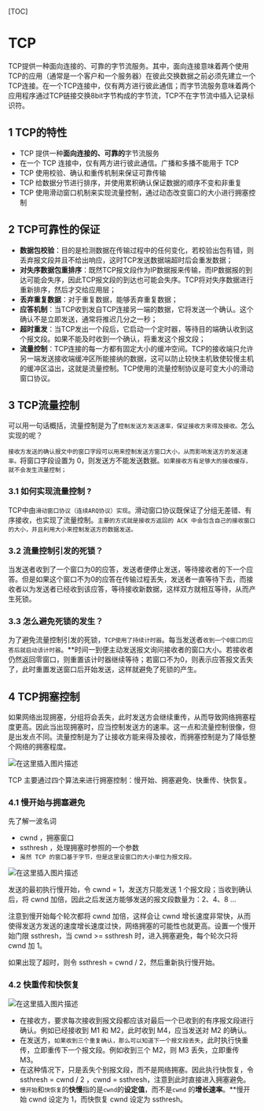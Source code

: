[TOC]

# TCP

TCP提供一种面向连接的、可靠的字节流服务。其中，面向连接意味着两个使用TCP的应用（通常是一个客户和一个服务器）在彼此交换数据之前必须先建立一个TCP连接。在一个TCP连接中，仅有两方进行彼此通信；而字节流服务意味着两个应用程序通过TCP链接交换8bit字节构成的字节流，TCP不在字节流中插入记录标识符。

## 1 TCP的特性

- TCP 提供一种**面向连接的、可靠的**字节流服务
- 在一个 TCP 连接中，仅有两方进行彼此通信。广播和多播不能用于 TCP
- TCP 使用校验、确认和重传机制来保证可靠传输
- TCP 给数据分节进行排序，并使用累积确认保证数据的顺序不变和非重复
- TCP 使用滑动窗口机制来实现流量控制，通过动态改变窗口的大小进行拥塞控制

## 2 TCP可靠性的保证

- **数据包校验**：目的是检测数据在传输过程中的任何变化，若校验出包有错，则丢弃报文段并且不给出响应，这时TCP发送数据端超时后会重发数据；
- **对失序数据包重排序**：既然TCP报文段作为IP数据报来传输，而IP数据报的到达可能会失序，因此TCP报文段的到达也可能会失序。TCP将对失序数据进行重新排序，然后才交给应用层；
- **丢弃重复数据**：对于重复数据，能够丢弃重复数据；
- **应答机制**：当TCP收到发自TCP连接另一端的数据，它将发送一个确认。这个确认不是立即发送，通常将推迟几分之一秒；
- **超时重发**：当TCP发出一个段后，它启动一个定时器，等待目的端确认收到这个报文段。如果不能及时收到一个确认，将重发这个报文段；
- **流量控制**：TCP连接的每一方都有固定大小的缓冲空间。TCP的接收端只允许另一端发送接收端缓冲区所能接纳的数据，这可以防止较快主机致使较慢主机的缓冲区溢出，这就是流量控制。TCP使用的流量控制协议是可变大小的滑动窗口协议。

## 3 TCP流量控制

可以用一句话概括，流量控制是为了`控制发送方发送速率，保证接收方来得及接收。`怎么实现的呢？

`接收方发送的确认报文中的窗口字段可以用来控制发送方窗口大小，从而影响发送方的发送速率。`将窗口字段设置为 0，则发送方不能发送数据。`如果接收方有足够大的接收缓存，就不会发生流量控制；`

### 3.1 如何实现流量控制 ?

TCP中由`滑动窗口协议（连续ARQ协议）实现`。滑动窗口协议既保证了分组无差错、有序接收，也实现了流量控制。`主要的方式就是接收方返回的 ACK 中会包含自己的接收窗口的大小，并且利用大小来控制发送方的数据发送。`

### 3.2 流量控制引发的死锁？

当发送者收到了一个窗口为0的应答，发送者便停止发送，等待接收者的下一个应答。但是如果这个窗口不为0的应答在传输过程丢失，发送者一直等待下去，而接收者以为发送者已经收到该应答，等待接收新数据，这样双方就相互等待，从而产生死锁。

### 3.3 怎么避免死锁的发生？

为了避免流量控制引发的死锁，`TCP使用了持续计时器`。每当发送者`收到一个0窗口的应答后就启动该计时器`。**时间一到便主动发送报文询问接收者的窗口大小。若接收者仍然返回零窗口，则重置该计时器继续等待；若窗口不为0，则表示应答报文丢失了，此时重置发送窗口后开始发送，这样就避免了死锁的产生。

## 4 TCP拥塞控制

如果网络出现拥塞，分组将会丢失，此时发送方会继续重传，从而导致网络拥塞程度更高。因此当出现拥塞时，应当控制发送方的速率。这一点和流量控制很像，但是出发点不同。流量控制是为了让接收方能来得及接收，而拥塞控制是为了降低整个网络的拥塞程度。

![在这里插入图片描述](https://img-blog.csdn.net/20180921113337166?watermark/2/text/aHR0cHM6Ly9ibG9nLmNzZG4ubmV0L1N0dV96a2w=/font/5a6L5L2T/fontsize/400/fill/I0JBQkFCMA==/dissolve/70)

TCP 主要通过四个算法来进行拥塞控制：慢开始、拥塞避免、快重传、快恢复。

### 4.1 慢开始与拥塞避免

先了解一波名词

- cwnd ，拥塞窗口
- ssthresh ，处理拥塞时参照的一个参数
- `虽然 TCP 的窗口基于字节，但是这里设窗口的大小单位为报文段。`

![在这里插入图片描述](https://img-blog.csdn.net/20180921114720493?watermark/2/text/aHR0cHM6Ly9ibG9nLmNzZG4ubmV0L1N0dV96a2w=/font/5a6L5L2T/fontsize/400/fill/I0JBQkFCMA==/dissolve/70)

发送的最初执行慢开始，令 cwnd = 1，发送方只能发送 1 个报文段；当收到确认后，将 cwnd 加倍，因此之后发送方能够发送的报文段数量为：2、4、8 …

注意到慢开始每个轮次都将 cwnd 加倍，这样会让 cwnd 增长速度非常快，从而使得发送方发送的速度增长速度过快，网络拥塞的可能性也就更高。设置一个慢开始门限 ssthresh，当 cwnd >= ssthresh 时，进入拥塞避免，每个轮次只将 cwnd 加 1。

如果出现了超时，则令 ssthresh = cwnd / 2，然后重新执行慢开始。

### 4.2 快重传和快恢复

![在这里插入图片描述](https://img-blog.csdn.net/20180921115203181?watermark/2/text/aHR0cHM6Ly9ibG9nLmNzZG4ubmV0L1N0dV96a2w=/font/5a6L5L2T/fontsize/400/fill/I0JBQkFCMA==/dissolve/70)

- 在接收方，要求每次接收到报文段都应该对最后一个已收到的有序报文段进行确认。例如已经接收到 M1 和 M2，此时收到 M4，应当发送对 M2 的确认。
- 在发送方，`如果收到三个重复确认，那么可以知道下一个报文段丢失`，此时执行快重传，立即重传下一个报文段。例如收到三个 M2，则 M3 丢失，立即重传 M3。
- 在这种情况下，只是丢失个别报文段，而不是网络拥塞。因此执行快恢复，令 ssthresh = cwnd / 2 ，cwnd = ssthresh，注意到此时直接进入拥塞避免。
- `慢开始`和`快恢复`的**快慢**指的是`cwnd`的**设定值**，而不是`cwnd` 的**增长速率**。**慢开始 cwnd 设定为 1，而快恢复 cwnd 设定为 ssthresh。